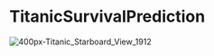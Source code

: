 # TitanicSurvivalPrediction
![400px-Titanic_Starboard_View_1912](https://user-images.githubusercontent.com/45957263/198117741-f0042e7f-6d13-473b-a2e8-e39498e61e2a.gif)
